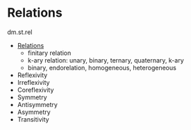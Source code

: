# Relations

dm.st.rel
- [Relations](./01_relations.md)
  - finitary relation
  - k-ary relation: unary, binary, ternary, quaternary, k-ary
  - binary, endorelation, homogeneous, heterogeneous
- Reflexivity
- Irreflexivity
- Coreflexivity
- Symmetry
- Antisymmetry
- Asymmetry
- Transitivity

